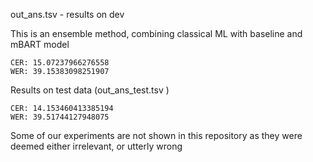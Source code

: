 out_ans.tsv - results on dev

This is an ensemble method, combining classical ML with baseline and mBART model

```
CER: 15.07237966276558
WER: 39.15383098251907
```
 
Results on test data (out_ans_test.tsv )

```
CER: 14.153460413385194
WER: 39.51744127948075
```

Some of our experiments are not shown in this repository as they were deemed either irrelevant, or utterly wrong
